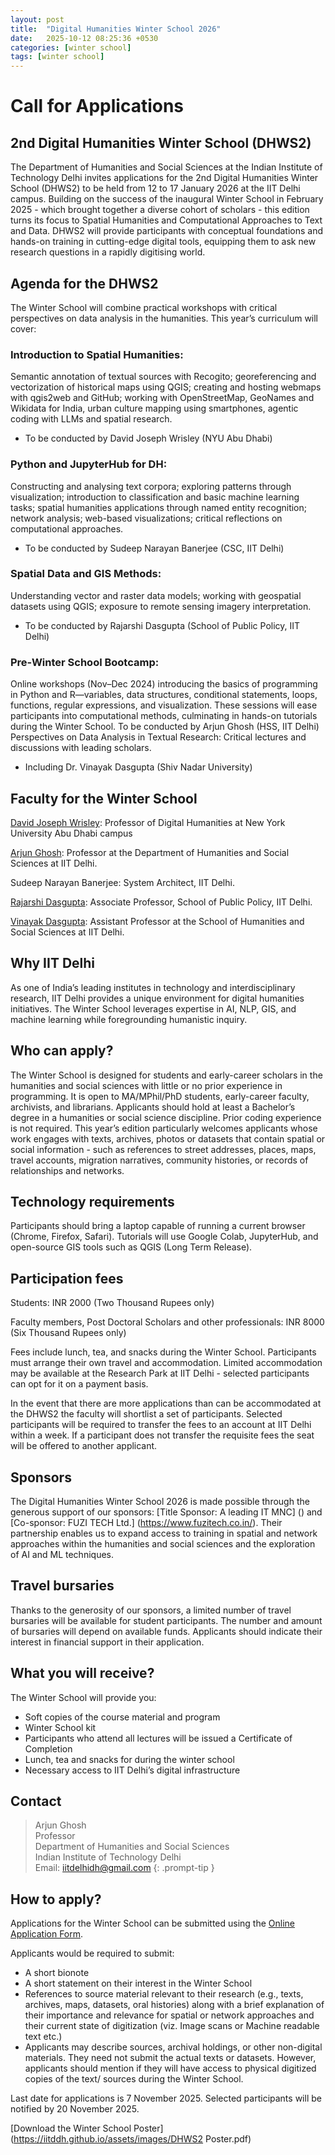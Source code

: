 ```yaml
---
layout: post
title:  "Digital Humanities Winter School 2026"
date:   2025-10-12 08:25:36 +0530
categories: [winter school]
tags: [winter school]
---
```


# Call for Applications
## 2nd Digital Humanities Winter School (DHWS2)

The Department of Humanities and Social Sciences at the Indian Institute of Technology Delhi invites applications for the 2nd Digital Humanities Winter School (DHWS2) to be held from 12 to 17 January 2026 at the IIT Delhi campus.
Building on the success of the inaugural Winter School in February 2025 - which brought together a diverse cohort of scholars - this edition turns its focus to Spatial Humanities and Computational Approaches to Text and Data. DHWS2 will provide participants with conceptual foundations and hands-on training in cutting-edge digital tools, equipping them to ask new research questions in a rapidly digitising world.

## Agenda for the DHWS2

The Winter School will combine practical workshops with critical perspectives on data analysis in the humanities. This year’s curriculum will cover:

### Introduction to Spatial Humanities: 
Semantic annotation of textual sources with Recogito; georeferencing and vectorization of historical maps using QGIS; creating and hosting webmaps with qgis2web and GitHub; working with OpenStreetMap, GeoNames and Wikidata  for India, urban culture mapping using smartphones, agentic coding with LLMs and spatial research.
* To be conducted by David Joseph Wrisley (NYU Abu Dhabi)

### Python and JupyterHub for DH: 
Constructing and analysing text corpora; exploring patterns through visualization; introduction to classification and basic machine learning tasks; spatial humanities applications through named entity recognition; network analysis; web-based visualizations; critical reflections on computational approaches.
* To be conducted by Sudeep Narayan Banerjee (CSC, IIT Delhi)

### Spatial Data and GIS Methods: 
Understanding vector and raster data models; working with geospatial datasets using QGIS; exposure to remote sensing imagery interpretation.
* To be conducted by Rajarshi Dasgupta (School of Public Policy, IIT Delhi)

### Pre-Winter School Bootcamp: 
Online workshops (Nov–Dec 2024) introducing the basics of programming in Python and R—variables, data structures, conditional statements, loops, functions, regular expressions, and visualization. These sessions will ease participants into computational methods, culminating in hands-on tutorials during the Winter School.
To be conducted by Arjun Ghosh (HSS, IIT Delhi)
Perspectives on Data Analysis in Textual Research: Critical lectures and discussions with leading scholars.
* Including Dr. Vinayak Dasgupta (Shiv Nadar University)


## Faculty for the Winter School

[David Joseph Wrisley](https://nyuad.nyu.edu/en/academics/divisions/arts-and-humanities/faculty/david-wrisley.html): Professor of Digital Humanities at New York University Abu Dhabi campus

[Arjun Ghosh](https://www.linkedin.com/in/arjun-ghosh-39b8a018/): Professor at the Department of Humanities and Social Sciences at IIT Delhi.

Sudeep Narayan Banerjee: System Architect, IIT Delhi.

[Rajarshi Dasgupta](https://spp.iitd.ac.in/faculty-profile/17): Associate Professor, School of Public Policy, IIT Delhi.

[Vinayak Dasgupta](https://snu.edu.in/faculty/vinayak-das-gupta/): Assistant Professor at the School of Humanities and Social Sciences at IIT Delhi.



## Why IIT Delhi

As one of India’s leading institutes in technology and interdisciplinary research, IIT Delhi provides a unique environment for digital humanities initiatives. The Winter School leverages expertise in AI, NLP, GIS, and machine learning while foregrounding humanistic inquiry.

## Who can apply?

The Winter School is designed for students and early-career scholars in the humanities and social sciences with little or no prior experience in programming. It is open to MA/MPhil/PhD students, early-career faculty, archivists, and librarians. Applicants should hold at least a Bachelor’s degree in a humanities or social science discipline. Prior coding experience is not required.
This year’s edition particularly welcomes applicants whose work engages with texts, archives, photos or datasets that contain spatial or social information - such as references to street addresses, places, maps, travel accounts, migration narratives, community histories, or records of relationships and networks.

## Technology requirements

Participants should bring a laptop capable of running a current browser (Chrome, Firefox, Safari). Tutorials will use Google Colab, JupyterHub, and open-source GIS tools such as QGIS (Long Term Release).

## Participation fees

Students: INR 2000 (Two Thousand Rupees only)

Faculty members, Post Doctoral Scholars and other professionals: INR 8000 (Six Thousand Rupees only)

Fees include lunch, tea, and snacks during the Winter School. Participants must arrange their own travel and accommodation. Limited accommodation may be available at the Research Park at IIT Delhi - selected participants can opt for it on a payment basis.

In the event that there are more applications than can be accommodated at the DHWS2 the faculty will shortlist a set of participants. Selected participants will be required to transfer the fees to an account at IIT Delhi within a week. If a participant does not transfer the requisite fees the seat will be offered to another applicant.

## Sponsors
The Digital Humanities Winter School 2026 is made possible through the generous support of our sponsors:
[Title Sponsor: A leading IT MNC] () and [Co-sponsor: FUZI TECH Ltd.] (https://www.fuzitech.co.in/).
Their partnership enables us to expand access to training in spatial and network approaches within the humanities and social sciences and the exploration of AI and ML techniques.

## Travel bursaries
Thanks to the generosity of our sponsors, a limited number of travel bursaries will be available for student participants. The number and amount of bursaries will depend on available funds. Applicants should indicate their interest in financial support in their application.

## What you will receive?
The Winter School will provide you:
* Soft copies of the course material and program
* Winter School kit
* Participants who attend all lectures will be issued a Certificate of Completion
* Lunch, tea and snacks for during the winter school
* Necessary access to IIT Delhi’s digital infrastructure


## Contact

> Arjun Ghosh<br>Professor<br>Department of Humanities and Social Sciences<br>Indian Institute of Technology Delhi<br>Email: iitdelhidh@gmail.com
{: .prompt-tip }


## How to apply?

Applications for the Winter School can be submitted using the [Online Application Form](https://docs.google.com/forms/d/e/1FAIpQLSffw4E2VAmvVW6Cvbqpe418ZIhusiuF2UqXPmz5BptSun_K-Q/viewform).

Applicants would be required to submit:
* A short bionote
* A short statement on their interest in the Winter School
* References to source material relevant to their research (e.g., texts, archives, maps, datasets, oral histories) along with a brief explanation of their importance and relevance for spatial or network approaches and their current state of digitization (viz. Image scans or Machine readable text etc.)
* Applicants may describe sources, archival holdings, or other non-digital materials. They need not submit the actual texts or datasets. However, applicants should mention if they will have access to physical digitized copies of the text/ sources during the Winter School.


Last date for applications is 7 November 2025.
Selected participants will be notified by 20 November 2025.

[Download the Winter School Poster](https://iitddh.github.io/assets/images/DHWS2 Poster.pdf)

